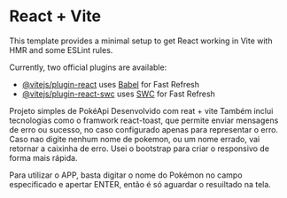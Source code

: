 # React + Vite

This template provides a minimal setup to get React working in Vite with HMR and some ESLint rules.

Currently, two official plugins are available:

- [@vitejs/plugin-react](https://github.com/vitejs/vite-plugin-react/blob/main/packages/plugin-react/README.md) uses [Babel](https://babeljs.io/) for Fast Refresh
- [@vitejs/plugin-react-swc](https://github.com/vitejs/vite-plugin-react-swc) uses [SWC](https://swc.rs/) for Fast Refresh

Projeto simples de PokéApi
Desenvolvido com reat + vite
Também inclui tecnologias como o framwork react-toast, que permite enviar mensagens de erro ou sucesso, no caso configurado apenas para representar o erro. Caso nao digite nenhum nome de pokemon, ou um nome errado, vai retornar a caixinha de erro.
Usei o bootstrap para criar o responsivo de forma mais rápida.

Para utilizar o APP, basta digitar o nome do Pokémon no campo especificado e apertar ENTER, então é só aguardar o resuiltado na tela.

